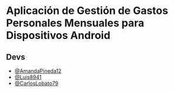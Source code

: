 
# Aplicación de Gestión de Gastos Personales Mensuales para Dispositivos Android

## Devs

- [@AmandaPineda12](https://github.com/AmandaPineda12)
- [@Luis8941](https://github.com/Luis8941)
- [@CarlosLobato79](https://github.com/CarlosLobato79)

